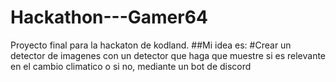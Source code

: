 # Hackathon---Gamer64
Proyecto final para la hackaton de kodland.
##Mi idea es: 
#Crear un detector de imagenes con un detector que haga que muestre si es relevante en el cambio climatico o si no, mediante un bot de discord
